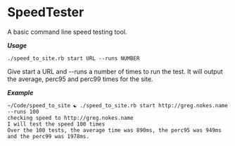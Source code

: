 SpeedTester
===========

A basic command line speed testing tool.

***Usage***

`./speed_to_site.rb start URL --runs NUMBER`

Give start a URL and --runs a number of times to run the test. It will output the average, perc95 and perc99 times for the site.

***Example***

	~/Code/speed_to_site ☯ ./speed_to_site.rb start http://greg.nokes.name --runs 100
	checking speed to http://greg.nokes.name
	I will test the speed 100 times
	Over the 100 tests, the average time was 890ms, the perc95 was 949ms and the perc99 was 1978ms.

